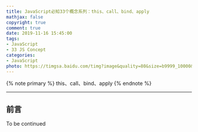 ```yaml
---
title: JavaScript必知33个概念系列：this、call、bind、apply
mathjax: false
copyright: true
comment: true
date: 2019-11-16 15:45:00
tags:
- JavaScript
- 33 JS Concept
categories:
- JavaScript
photo: https://timgsa.baidu.com/timg?image&quality=80&size=b9999_10000&sec=1573900545399&di=7780c163c51b0655ee0a05c4e405fe29&imgtype=0&src=http%3A%2F%2Fimg1.tuwandata.com%2Fv2%2Fthumb%2Fall%2FMGZmMywwLDAsNCwzLDEsLTEsMCwsLDkw%2Fu%2Fwww.tuwan.com%2Fuploads%2Fallimg%2F1602%2F07%2F704-16020F95916.jpg
---
```


{% note primary %}
this、call、bind、apply
{% endnote %}

<!-- more -->

---

## 前言

To be continued